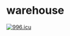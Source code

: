 # warehouse
<a href="https://996.icu"><img src="https://img.shields.io/badge/link-996.icu-red.svg" alt="996.icu" /></a>
